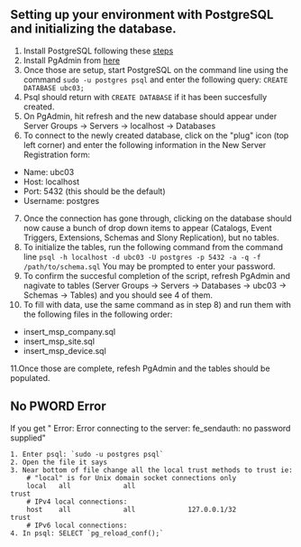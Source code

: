 ## Setting up your environment with PostgreSQL and initializing the database.

1. Install PostgreSQL following these [steps](https://www.digitalocean.com/community/tutorials/how-to-install-and-use-postgresql-on-ubuntu-16-04)
2. Install PgAdmin from [here](https://www.pgadmin.org/)
3. Once those are setup, start PostgreSQL on the command line using the command `sudo -u postgres psql` and enter the following query: `CREATE DATABASE ubc03;`
4. Psql should return with `CREATE DATABASE` if it has been succesfully created.
5. On PgAdmin, hit refresh and the new database should appear under Server Groups -> Servers -> localhost -> Databases
6. To connect to the newly created database, click on the "plug" icon (top left corner) and enter the following information in the New Server Registration form:
* Name: ubc03
* Host: localhost
* Port: 5432 (this should be the default)
* Username: postgres

7. Once the connection has gone through, clicking on the database should now cause a bunch of drop down items to appear (Catalogs, Event Triggers, Extensions, Schemas and Slony Replication), but no tables.
8. To initialize the tables, run the following command from the command line `psql -h localhost -d ubc03 -U postgres -p 5432 -a -q -f /path/to/schema.sql`
You may be prompted to enter your password.
9. To confirm the succesful completion of the script, refresh PgAdmin and nagivate to tables (Server Groups -> Servers -> Databases -> ubc03 -> Schemas -> Tables) and you should see 4 of them.
10. To fill with data, use the same command as in step 8) and run them with the following files in the following order:

* insert_msp_company.sql
* insert_msp_site.sql
* insert_msp_device.sql

11.Once those are complete, refesh PgAdmin and the tables should be populated.


No PWORD Error
--

If you get " Error: Error connecting to the server: fe_sendauth: no password supplied"

    1. Enter psql: `sudo -u postgres psql`
    2. Open the file it says
    3. Near bottom of file change all the local trust methods to trust ie:
        # "local" is for Unix domain socket connections only
        local   all             all                                     trust
        # IPv4 local connections:
        host    all             all             127.0.0.1/32            trust
        # IPv6 local connections:
    4. In psql: SELECT `pg_reload_conf();`


